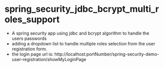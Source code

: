 # spring_security_jdbc_bcrypt_multi_roles_support

- A spring security app using jdbc and bcrypt algorithm to handle the users passwords
- adding a dropdown list to handle multiple roles selection from the user registration form.
- the login page url is: http://localhost:portNumber/spring-security-demo-user-registration/showMyLoginPage
